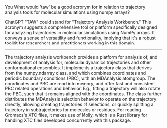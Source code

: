 You
What would 'taw' be a good acronym for in relation to trajectory 
analysis tools for molecular simulations using numpy arrays?

ChatGPT
"TAW" could stand for "Trajectory Analysis Workbench." This acronym 
suggests a comprehensive tool or platform specifically designed for 
analyzing trajectories in molecular simulations using NumPy arrays. 
It conveys a sense of versatility and functionality, implying that it's 
a robust toolkit for researchers and practitioners working in this domain.

---

The trajectory analysis workbench provides a platform for analysis of, and 
development of analysis for, molecular dynamics trajectories and other
conformational ensembles. It implements a trajectory class that derives
from the numpy.ndarray class, and which combines coordinates and periodic 
boundary conditions (PBC), with an MDAnalysis atomgroup. The coordinates 
and PBC are read into memory, and offer fast and consistent PBC related
operations and behavior. E.g., fitting a trajectory will also rotate the 
PBC, such that it remains aligned with the coordinates. The class further
distributes the MDAnalysis selection behavior to operate on the trajectory
directly, allowing creating trajectories of selections, or quickly 
splitting a trajectory in subtrajectories for molecules or residues. For
reading Gromacs's XTC files, it makes use of Molly, which is a Rust library 
for handling XTC files developed concurrently with this package.
